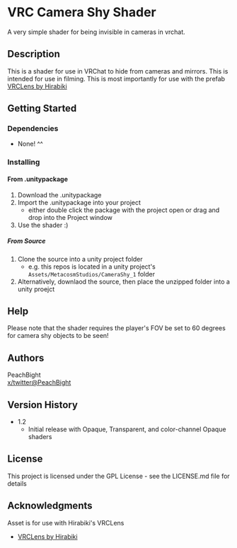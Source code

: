 # VRC Camera Shy Shader

A very simple shader for being invisible in cameras in vrchat.

## Description

This is a shader for use in VRChat to hide from cameras and mirrors. This is intended for use in filming.
This is most importantly for use with the prefab [VRCLens by Hirabiki](https://hirabiki.gumroad.com/l/rpnel)

## Getting Started

### Dependencies

* None! ^^

### Installing

#### From .unitypackage
1. Download the .unitypackage
2. Import the .unitypackage into your project
    * either double click the package with the project open or drag and drop into the Project window
4. Use the shader :)

##### From Source
1. Clone the source into a unity project folder
    * e.g. this repos is located in a unity project's `Assets/MetacosmStudios/CameraShy_1` folder
2. Alternatively, downlaod the source, then place the unzipped folder into a unity proejct

## Help

Please note that the shader requires the player's FOV be set to 60 degrees for camera shy objects to be seen!

## Authors

PeachBight  
[x/twitter@PeachBight](https://twitter.com/PeachBight)

## Version History

* 1.2
    * Initial release with Opaque, Transparent, and color-channel Opaque shaders

## License

This project is licensed under the GPL License - see the LICENSE.md file for details

## Acknowledgments

Asset is for use with Hirabiki's VRCLens
* [VRCLens by Hirabiki](https://hirabiki.gumroad.com/l/rpnel)
